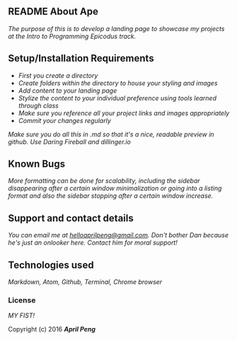 ## README About Ape

_The purpose of this is to develop a landing page to showcase my projects at the Intro to Programming Epicodus track._

  ## Setup/Installation Requirements
- _First you create a directory_
- _Create folders within the directory to house your styling and images_
- _Add content to your landing page_
- _Stylize the content to your individual preference using tools learned through class_
- _Make sure you reference all your project links and images appropriately_
- _Commit your changes regularly_

 _Make sure you do all this in .md so that it's a nice, readable preview in github. Use Daring Fireball and dillinger.io_
 ## Known Bugs

 _More formatting can be done for scalability, including the sidebar disappearing after a certain window minimalization or going into a listing format and also the sidebar stopping after a certain window increase._

 ## Support and contact details

 _You can email me at helloaprilpeng@gmail.com. Don't bother Dan because he's just an onlooker here. Contact him for moral support!_

 ## Technologies used

 _Markdown, Atom, Github, Terminal, Chrome browser_

 ### License

 *MY FIST!*

 Copyright (c) 2016 **_April Peng_**
